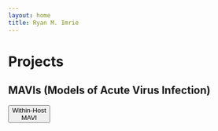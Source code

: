 ```yaml
---
layout: home
title: Ryan M. Imrie
---
```


# Projects
## MAVIs (Models of Acute Virus Infection)

<div><button>Within-Host<br>MAVI</button></div>

